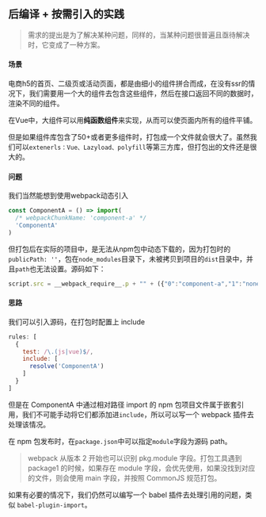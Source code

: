 ## 后编译 + 按需引入的实践

> 需求的提出是为了解决某种问题，同样的，当某种问题很普遍且亟待解决时，它变成了一种方案。

#### 场景

电商h5的首页、二级页或活动页面，都是由细小的组件拼合而成，在没有ssr的情况下，我们需要用一个大的组件去包含这些组件，然后在接口返回不同的数据时，渲染不同的组件。

在Vue中，大组件可以用**纯函数组件**来实现，从而可以使页面内所有的组件平铺。

但是如果组件库包含了50+或者更多组件时，打包成一个文件就会很大了。虽然我们可以`extenerls：Vue、Lazyload、polyfill`等第三方库，但打包出的文件还是很大的。

#### 问题

我们当然能想到使用webpack动态引入

```js
const ComponentA = () => import(
  /* webpackChunkName: 'component-a' */
  'ComponentA'
)
```
但打包后在实际的项目中，是无法从npm包中动态下载的，因为打包时的`publicPath: ''`，包在`node_modules`目录下，未被拷贝到项目的`dist`目录中，并且`path`也无法设置。源码如下：

```js
script.src = __webpack_require__.p + "" + ({"0":"component-a","1":"none"}[chunkId]||chunkId) + ".bundle.js";
```

#### 思路

我们可以引入源码，在打包时配置上 include
```js
rules: [
  {
    test: /\.(js|vue)$/,
    include: [
      resolve('ComponentA')
    ]
  }
]
```
但是在 ComponentA 中通过相对路径 import 的 npm 包项目文件属于嵌套引用，我们不可能手动将它们都添加进`include`，所以可以写一个 webpack 插件去处理该情况。

在 npm 包发布时，在`package.json`中可以指定`module`字段为源码 path。

> webpack 从版本 2 开始也可以识别 pkg.module 字段。打包工具遇到 package1 的时候，如果存在 module 字段，会优先使用，如果没找到对应的文件，则会使用 main 字段，并按照 CommonJS 规范打包。

如果有必要的情况下，我们仍然可以编写一个 babel 插件去处理引用的问题，类似 `babel-plugin-import`。








